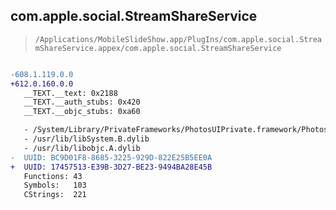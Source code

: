## com.apple.social.StreamShareService

> `/Applications/MobileSlideShow.app/PlugIns/com.apple.social.StreamShareService.appex/com.apple.social.StreamShareService`

```diff

-608.1.119.0.0
+612.0.160.0.0
   __TEXT.__text: 0x2188
   __TEXT.__auth_stubs: 0x420
   __TEXT.__objc_stubs: 0xa60

   - /System/Library/PrivateFrameworks/PhotosUIPrivate.framework/PhotosUIPrivate
   - /usr/lib/libSystem.B.dylib
   - /usr/lib/libobjc.A.dylib
-  UUID: BC9D01F8-8685-3225-929D-822E25B5EE0A
+  UUID: 17457513-E39B-3D27-BE23-9494BA28E45B
   Functions: 43
   Symbols:   103
   CStrings:  221

```
